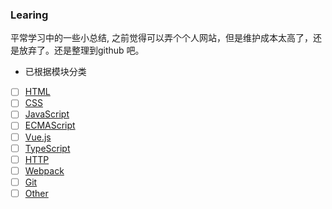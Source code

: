 ### Learing
平常学习中的一些小总结, 之前觉得可以弄个个人网站，但是维护成本太高了，还是放弃了。还是整理到github 吧。

- 已根据模块分类

- [ ] [HTML](https://github.com/Sally-he/Learing/blob/master/html/html.md)
- [ ] [CSS](https://github.com/Sally-he/Learing/blob/master/css/css.md)
- [ ] [JavaScript](https://github.com/Sally-he/Learing/blob/master/js/js.md)
- [ ] [ECMAScript](https://github.com/Sally-he/Learing/blob/master/es/es.md)
- [ ] [Vue.js](https://github.com/Sally-he/Learing/blob/master/vue/vue.md)
- [ ] [TypeScript](https://github.com/Sally-he/Learing/blob/master/typeScript/typeScript.md)
- [ ] [HTTP](https://github.com/Sally-he/Learing/blob/master/http/http.md)
- [ ] [Webpack](https://github.com/Sally-he/Learing/blob/master/webpack/webpack.md)
- [ ] [Git](https://github.com/Sally-he/Learing/blob/master/git/git.md)
- [ ] [Other](https://github.com/Sally-he/Learing/blob/master/other/other.md)